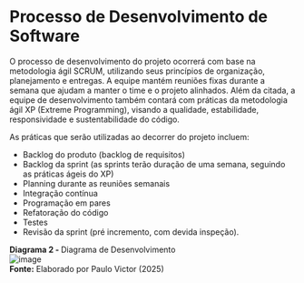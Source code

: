 # Processo de Desenvolvimento de Software

O processo de desenvolvimento do projeto ocorrerá com base na metodologia ágil SCRUM, utilizando seus princípios de organização, planejamento e entregas. A equipe mantém reuniões fixas durante a semana que ajudam a manter o time e o projeto alinhados. Além da citada, a equipe de desenvolvimento também contará com práticas da metodologia ágil XP (Extreme Programming), visando a qualidade, estabilidade, responsividade e sustentabilidade do código. 

As práticas que serão utilizadas ao decorrer do projeto incluem:
- Backlog do produto (backlog de requisitos)
- Backlog da sprint (as sprints terão duração de uma semana, seguindo as práticas ágeis do XP)
- Planning durante as reuniões semanais
- Integração contínua
- Programação em pares
- Refatoração do código
- Testes
- Revisão da sprint (pré incremento, com devida inspeção).

<div class="centered-text"><b>Diagrama 2 - </b> Diagrama de Desenvolvimento </div>

<img src="/img/img8.png" alt="image" class="centered-img"> 

<div class="centered-text"><b>Fonte:</b> Elaborado por Paulo Victor (2025)</div>



